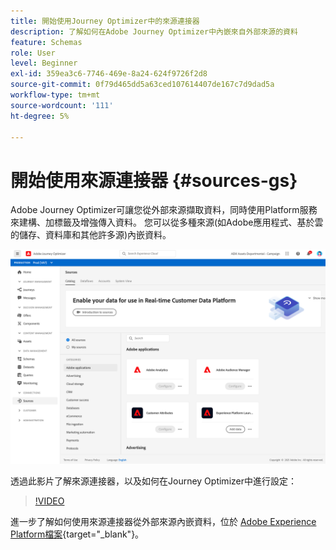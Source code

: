 ```yaml
---
title: 開始使用Journey Optimizer中的來源連接器
description: 了解如何在Adobe Journey Optimizer中內嵌來自外部來源的資料
feature: Schemas
role: User
level: Beginner
exl-id: 359ea3c6-7746-469e-8a24-624f9726f2d8
source-git-commit: 0f79d465dd5a63ced107614407de167c7d9dad5a
workflow-type: tm+mt
source-wordcount: '111'
ht-degree: 5%

---
```


# 開始使用來源連接器 {#sources-gs}

Adobe Journey Optimizer可讓您從外部來源擷取資料，同時使用Platform服務來建構、加標籤及增強傳入資料。 您可以從多種來源(如Adobe應用程式、基於雲的儲存、資料庫和其他許多源)內嵌資料。

![](assets/sources-home.png)

透過此影片了解來源連接器，以及如何在Journey Optimizer中進行設定：

>[!VIDEO](https://video.tv.adobe.com/v/335919?quality=12)

進一步了解如何使用來源連接器從外部來源內嵌資料，位於 [Adobe Experience Platform檔案](https://experienceleague.adobe.com/docs/experience-platform/sources/home.html?lang=zh-Hant){target=&quot;_blank&quot;}。
